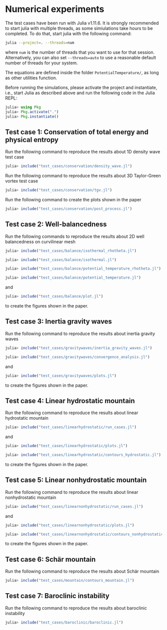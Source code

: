 # Numerical experiments
The test cases have been run with Julia v1.11.6. It is strongly recommended to start julia with multiple threads, as some simiulations take hours to be completed. To do that, start julia with the following command:
```bash
julia --project=. --threads=num
```
where `num` is the number of threads that you want to use for that session. Alternatively, you can also set `--threads=auto` to use a reasonable default number of threads for your system.

The equations are defined inside the folder `PotentialTemperature/`,  as long as other utilities function.

Before running the simulations, please activate the project and instantiate, i.e., start Julia as described above and run the following code in the Julia REPL:
```julia
julia> using Pkg
julia> Pkg.activate(".")
julia> Pkg.instantiate()
```

## Test case 1: Conservation of total energy and physical entropy

Run the following command to reproduce the results about 1D density wave test case
```julia
julia> include("test_cases/conservation/density_wave.jl")
```
Run the following command to reproduce the results about 3D Taylor-Green vortex test case
```julia
julia> include("test_cases/conservation/tgv.jl")
```
Run the following command to create the plots shown in the paper
```julia
julia> include("test_cases/conservation/post_process.jl")
```
## Test case 2: Well-balancedness
Run the following commands to reproduce the results about 2D well balancedness on curvilinear mesh
```julia
julia> include("test_cases/balance/isothermal_rhotheta.jl")

julia> include("test_cases/balance/isothermal.jl")

julia> include("test_cases/balance/potential_temperature_rhotheta.jl")

julia> include("test_cases/balance/potential_temperature.jl")
```
and
```julia
julia> include("test_cases/balance/plot.jl")
```
to create the figures shown in the paper.

## Test case 3: Inertia gravity waves
Run the following command to reproduce the results about inertia gravity waves
```julia
julia> include("test_cases/gravitywaves/inertia_gravity_waves.jl")

julia> include("test_cases/gravitywaves/convergence_analysis.jl")
```
and
```julia
julia> include("test_cases/gravitywaves/plots.jl")
```
to create the figures shown in the paper.

## Test case 4: Linear hydrostatic mountain
Run the following command to reproduce the results about linear hydrostatic mountain
```julia
julia> include("test_cases/linearhydrostatic/run_cases.jl")
```
and
```julia
julia> include("test_cases/linearhydrostatic/plots.jl")

julia> include("test_cases/linearhydrostatic/contours_hydrostatic.jl")
```
to create the figures shown in the paper.

## Test case 5: Linear nonhydrostatic mountain
Run the following command to reproduce the results about linear nonhydrostatic mountain
```julia
julia> include("test_cases/linearnonhydrostatic/run_cases.jl")
```
and
```julia
julia> include("test_cases/linearnonhydrostatic/plots.jl")

julia> include("test_cases/linearnonhydrostatic/contours_nonhydrostatic.jl")
```
to create the figures shown in the paper.

## Test case 6: Schär mountain
Run the following command to reproduce the results about Schär mountain
```julia
julia> include("test_cases/mountain/contours_mountain.jl")
```

## Test case 7: Baroclinic instability
Run the following command to reproduce the results about baroclinic instability
```julia
julia> include("test_cases/baroclinic/baroclinic.jl")
```
